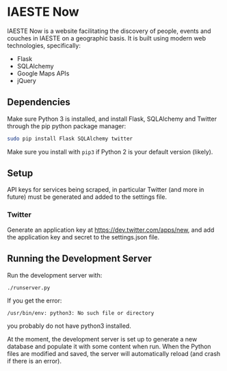# IAESTE Now

IAESTE Now is a website facilitating the discovery of people, events and
couches in IAESTE on a geographic basis. It is built using modern web
technologies, specifically:

* Flask
* SQLAlchemy
* Google Maps APIs
* jQuery

## Dependencies

Make sure Python 3 is installed, and install Flask, SQLAlchemy and Twitter
through the pip python package manager:
```sh
sudo pip install Flask SQLAlchemy twitter
```

Make sure you install with `pip3` if Python 2 is your default version (likely).

## Setup

API keys for services being scraped, in particular Twitter (and more in future)
must be generated and added to the settings file.

### Twitter

Generate an application key at https://dev.twitter.com/apps/new, and add the
application key and secret to the settings.json file.

## Running the Development Server

Run the development server with:
```sh
./runserver.py
```

If you get the error:
```
/usr/bin/env: python3: No such file or directory
```
you probably do not have python3 installed.

At the moment, the development server is set up to generate a new database and
populate it with some content when run. When the Python files are modified and
saved, the server will automatically reload (and crash if there is an error).
